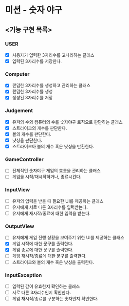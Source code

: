 # 미션 - 숫자 야구

## <기능 구현 목록>

### USER
- [x] 사용자가 입력한 3자리수를 고나리하는 클래스
- [x] 입력된 3자리수를 저장한다.

### Computer

- [x] 랜덤한 3자리수를 생성하고 관리하는 클래스
- [x] 랜덤한 3자리수를 생성
- [x] 생성된 3자리수를 저장

### Judgement
- [x] 유저의 수와 컴퓨터의 수를 숫자야구 로직으로 판단하는 클래스
- [x] 스트라이크의 개수를 판단한다.
- [x] 볼의 개수를 판단한다.
- [x] 낫싱을 판단한다.
- [x] 스트라이크아 볼의 개수 혹은 낫싱을 반환한다.

### GameController
- [ ] 전체적인 숫자야구 게임의 흐름을 관리하는 클래스
- [ ] 게임을 시작/재시작하거나, 종료시킨다.

### InputView
- [ ] 유저의 입력을 받을 때 필요한 UI를 제공하는 클래스
- [ ] 유저에게 서로 다른 3자리수를 입력받는다.
- [ ] 유저에게 재시작/종료에 대한 입력을 받는다.

### OutputView
- [ ] 유저에게 게임 진행 상황을 보여주기 위한 UI를 제공하는 클래스
- [x] 게임 시작에 대한 문구를 출력한다.
- [x] 게임 종료에 대한 문구를 출력한다.
- [ ] 게임 재시작/종료에 대한 문구를 출력한다.
- [ ] 스트라이크와 볼의 개수 혹은 낫싱을 출력한다.

### InputException
- [ ] 입력된 값이 유효한지 확인하는 클래스
- [ ] 서로 다른 3자리수인지 확인한다.
- [ ] 게임 재시작/종료를 구분하는 숫자인지 확인한다.